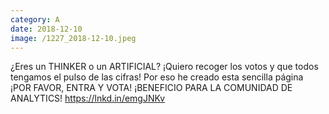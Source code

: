 ```yaml
--- 
category: A 
date: 2018-12-10 
image: /1227_2018-12-10.jpeg 
--- 
```


¿Eres un THINKER o un ARTIFICIAL? ¡Quiero recoger los votos y que todos tengamos el pulso de las cifras! Por eso he creado esta sencilla página ¡POR FAVOR, ENTRA Y VOTA! ¡BENEFICIO PARA LA COMUNIDAD DE ANALYTICS! https://lnkd.in/emgJNKv